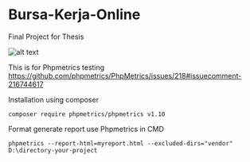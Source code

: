 # Bursa-Kerja-Online
Final Project for Thesis

![alt text](https://doc-14-04-docs.googleusercontent.com/docs/securesc/hce7j91d9cpncef6rjvnnjrgdpmb11jv/t8o4ei58pdpjcarvchcapj16u2ciod7v/1576404000000/16586234754456635142/16586234754456635142/1Nbot3EMkqde-SMcASbH27kwwIyIkGqXT?h=15818192224318438593&e=download&authuser=1)

This is for Phpmetrics testing
https://github.com/phpmetrics/PhpMetrics/issues/218#issuecomment-216744617

Installation using composer
```shell
composer require phpmetrics/phpmetrics v1.10
```

Format generate report use Phpmetrics in CMD
```shell
phpmetrics --report-html=myreport.html --excluded-dirs="vendor" D:\directory-your-project
```
